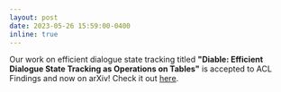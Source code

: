```yaml
---
layout: post
date: 2023-05-26 15:59:00-0400
inline: true
---
```


Our work on efficient dialogue state tracking titled <strong>"Diable: Efficient Dialogue State Tracking as Operations on Tables"</strong> is accepted to ACL Findings and now on arXiv! Check it out <a href="https://arxiv.org/abs/2305.17020">here</a>.
